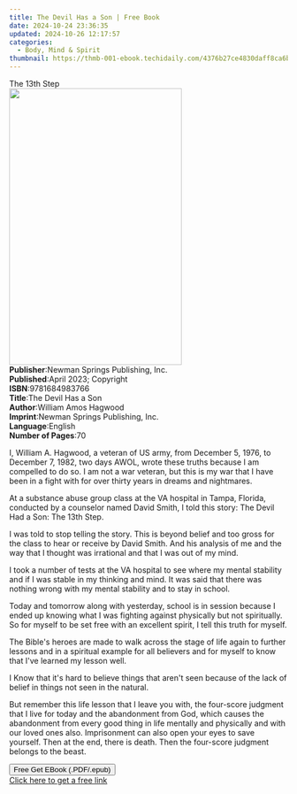 ```yaml
---
title: The Devil Has a Son | Free Book
date: 2024-10-24 23:36:35
updated: 2024-10-26 12:17:57
categories:
  - Body, Mind & Spirit
thumbnail: https://thmb-001-ebook.techidaily.com/4376b27ce4830daff8ca6b84b42c05df1209fbd4472af4783a15061bc7d81d6d.jpg
---
```

<main id="book-container">
  <div class="flex flex-col">
    <div class="book-brief flex-1 py-6 px-4 sm:p-6 md:py-10 md:px-8">
      <!-- brief-->
      <div class="book-brief-main">The 13th Step</div>
    </div>
    <div
      class="book-meta-info flex-1 grid gap-4 col-start-1 col-end-3 row-start-1 sm:mb-6 sm:grid-cols-4 lg:gap-6 lg:col-start-2 lg:row-end-6 lg:row-span-6 lg:mb-0"
    >
      <div
        class="book-meta-info-left place-content-center mt-4 p-4 text-sm leading-6 col-start-2 col-span-2 dark:text-slate-400"
      >
        <img
          class="w-full h-500 object-cover rounded-lg sm:h-255 sm:col-span-2 lg:col-span-full"
          src="https://img-001-ebook.techidaily.com/fe4f15a091186b0f1ee1418971eef8f9186a90ce4419ae62d981b38aceba7004.jpg"
          alt=""
          width="312"
          height="500"
        />
      </div>
      <div
        class="book-meta-info-right mt-2 col-start-1 row-start-2 col-span-3 self-center"
      >
        <!-- meta data  -->
        <div class="flex flex-col px-4 md:px-8">
          <div class="flex-1">
            <strong>Publisher</strong>:<span class="px-2"
              >Newman Springs Publishing, Inc.</span
            >
          </div>
          <div class="flex-1">
            <strong>Published</strong>:<span class="px-2"
              >April 2023; Copyright</span
            >
          </div>
          <div class="flex-1">
            <strong>ISBN</strong>:<span class="px-2">9781684983766</span>
          </div>
          <div class="flex-1">
            <strong>Title</strong>:<span class="px-2">The Devil Has a Son</span>
          </div>
          <div class="flex-1">
            <strong>Author</strong>:<span class="px-2"
              >William Amos Hagwood</span
            >
          </div>
          <div class="flex-1">
            <strong>Imprint</strong>:<span class="px-2"
              >Newman Springs Publishing, Inc.</span
            >
          </div>
          <div class="flex-1">
            <strong>Language</strong>:<span class="px-2">English</span>
          </div>
          <div class="flex-1">
            <strong>Number of Pages</strong>:<span class="px-2">70</span>
          </div>
        </div>
      </div>
    </div>
    <div class="book-description flex-1 py-6 px-4 sm:p-6 md:py-10 md:px-8">
      <div class="book-description-main">
        <div accordion-content="" id="description">
          <p>
            I, William A. Hagwood, a veteran of US army, from December 5, 1976,
            to December 7, 1982, two days AWOL, wrote these truths because I am
            compelled to do so. I am not a war veteran, but this is my war that
            I have been in a fight with for over thirty years in dreams and
            nightmares.
          </p>
          <p></p>
          <p>
            At a substance abuse group class at the VA hospital in Tampa,
            Florida, conducted by a counselor named David Smith, I told this
            story: The Devil Had a Son: The 13th Step.
          </p>
          <p></p>
          <p>
            I was told to stop telling the story. This is beyond belief and too
            gross for the class to hear or receive by David Smith. And his
            analysis of me and the way that I thought was irrational and that I
            was out of my mind.
          </p>
          <p></p>
          <p>
            I took a number of tests at the VA hospital to see where my mental
            stability and if I was stable in my thinking and mind. It was said
            that there was nothing wrong with my mental stability and to stay in
            school.
          </p>
          <p></p>
          <p>
            Today and tomorrow along with yesterday, school is in session
            because I ended up knowing what I was fighting against physically
            but not spiritually. So for myself to be set free with an excellent
            spirit, I tell this truth for myself.
          </p>
          <p></p>
          <p>
            The Bible's heroes are made to walk across the stage of life again
            to further lessons and in a spiritual example for all believers and
            for myself to know that I've learned my lesson well.
          </p>
          <p></p>
          <p>
            I Know that it's hard to believe things that aren't seen because of
            the lack of belief in things not seen in the natural.
          </p>
          <p></p>
          <p>
            But remember this life lesson that I leave you with, the four-score
            judgment that I live for today and the abandonment from God, which
            causes the abandonment from every good thing in life mentally and
            physically and with our loved ones also. Imprisonment can also open
            your eyes to save yourself. Then at the end, there is death. Then
            the four-score judgment belongs to the beast.
          </p>
        </div>
        <div class="accordion-fader"></div>
      </div>
    </div>
    <div class="book-excerpts flex-1 py-6 px-4 sm:p-6 md:py-10 md:px-8"></div>
    <div
      class="book-about-author flex-1 py-6 px-4 sm:p-6 md:py-10 md:px-8"
    ></div>
    <div class="book-free-get flex-1 py-6 px-4 sm:p-6 md:py-10 md:px-8">
      <button
        id="btn-free-get"
        class="bg-blue-500 hover:bg-blue-700 text-white font-bold py-2 px-4 rounded"
      >
        Free Get EBook (.PDF/.epub)
      </button>
      <div id="countdown-display" class="px-2 text-lg mt-2"></div>
      <a
        id="free-link"
        class="hidden bg-blue-500 hover:bg-blue-700 text-white font-bold py-2 px-4 rounded"
        href="https://www.ebooks.com/en-us/book/210821420/the-devil-has-a-son/william-amos-hagwood/"
        target="_blank"
        >Click here to get a free link</a
      >
    </div>
    <script>
      let countdownTime = 0;
      let countdownInterval = null;
      document
        .getElementById('btn-free-get')
        .addEventListener('click', startCountdown);
      function startCountdown() {
        countdownTime = new Date().getTime() + 60000 * 3;
        countdownInterval = setInterval(updateCountdown, 1000);
        document.getElementById('btn-free-get').disabled = true;
        document
          .getElementById('btn-free-get')
          .classList.add('bg-gray-500', 'cursor-not-allowed');
      }
      function updateCountdown() {
        let currentTime = new Date().getTime();
        let timeLeft = countdownTime - currentTime;
        let secondsLeft = Math.floor(timeLeft / 1000);
        document.getElementById('countdown-display').innerHTML =
          `Remaining time: ${secondsLeft} seconds.`;
        if (secondsLeft <= 0) {
          clearInterval(countdownInterval);
          document.getElementById('btn-free-get').classList.add('hidden');
          document.getElementById('free-link').classList.remove('hidden');
          document.getElementById('countdown-display').innerHTML = '';
        }
      }
    </script>
  </div>
</main>
